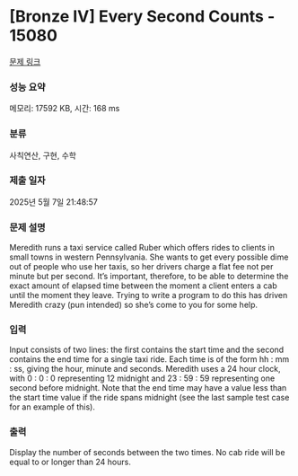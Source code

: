 # [Bronze IV] Every Second Counts - 15080 

[문제 링크](https://www.acmicpc.net/problem/15080) 

### 성능 요약

메모리: 17592 KB, 시간: 168 ms

### 분류

사칙연산, 구현, 수학

### 제출 일자

2025년 5월 7일 21:48:57

### 문제 설명

<p>Meredith runs a taxi service called Ruber which offers rides to clients in small towns in western Pennsylvania. She wants to get every possible dime out of people who use her taxis, so her drivers charge a flat fee not per minute but per second. It’s important, therefore, to be able to determine the exact amount of elapsed time between the moment a client enters a cab until the moment they leave. Trying to write a program to do this has driven Meredith crazy (pun intended) so she’s come to you for some help.</p>

### 입력 

 <p>Input consists of two lines: the first contains the start time and the second contains the end time for a single taxi ride. Each time is of the form hh : mm : ss, giving the hour, minute and seconds. Meredith uses a 24 hour clock, with 0 : 0 : 0 representing 12 midnight and 23 : 59 : 59 representing one second before midnight. Note that the end time may have a value less than the start time value if the ride spans midnight (see the last sample test case for an example of this).</p>

### 출력 

 <p>Display the number of seconds between the two times. No cab ride will be equal to or longer than 24 hours.</p>

